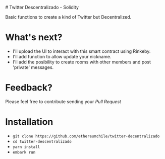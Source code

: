 # Twitter Descentralizado - Solidity

Basic functions to create a kind of Twitter but Decentralized.

# What's next?

- I'll upload the UI to interact with this smart contract using Rinkeby.
- I'll add function to allow update your nickname.
- I'll add the posibility to create rooms with other members and post 'private' messages.

# Feedback?

Please feel free to contribute sending your _Pull Request_

# Installation

- `git clone https://github.com/ethereumchile/twitter-decentralizado`
- `cd twitter-descentralizado`
- `yarn install`
- `embark run`
